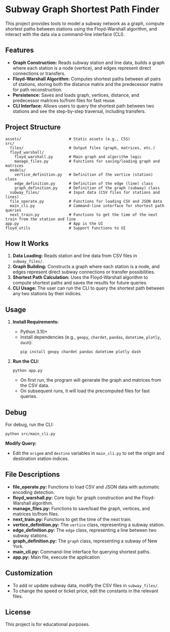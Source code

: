 # Subway Graph Shortest Path Finder

This project provides tools to model a subway network as a graph, compute shortest paths between stations using the Floyd-Warshall algorithm, and interact with the data via a command-line interface (CLI).

## Features

- **Graph Construction:** Reads subway station and line data, builds a graph where each station is a node (vertice), and edges represent direct connections or transfers.
- **Floyd-Warshall Algorithm:** Computes shortest paths between all pairs of stations, storing both the distance matrix and the predecessor matrix for path reconstruction.
- **Persistence:** Saves and loads graph, vertices, distance, and predecessor matrices to/from files for fast reuse.
- **CLI Interface:** Allows users to query the shortest path between two stations and see the step-by-step traversal, including transfers.

## Project Structure

```
assets/                     # Static assets (e.g., CSS)
src/
  files/                    # Output files (graph, matrices, etc.)
  floyd_warshall/
    floyd_warshall.py       # Main graph and algorithm logic
    manage_files.py         # Functions for saving/loading graph and matrices
  models/
    vertice_definition.py   # Definition of the vertice (station) class
    edge_definition.py      # Definition of the edge (line) class
    graph_definition.py     # Definition of the graph (subway) class
  subway_files/             # Input data (CSV files for stations and lines)
  file_operate.py           # Functions for loading CSV and JSON data
  main_cli.py               # Command-line interface for shortest path queries
  next_train.py             # Functions to get the time of the next train from the station and line
app.py                      # App is the UI
floyd_utils                 # Support functions to UI
```

## How It Works

1. **Data Loading:** Reads station and line data from CSV files in `subway_files/`.
2. **Graph Building:** Constructs a graph where each station is a node, and edges represent direct subway connections or transfer possibilities.
3. **Shortest Path Calculation:** Uses the Floyd-Warshall algorithm to compute shortest paths and saves the results for future queries.
4. **CLI Usage:** The user can run the CLI to query the shortest path between any two stations by their indices.

## Usage

1. **Install Requirements:**
   - Python 3.10+
   - Install dependencies (e.g., `geopy`, `chardet`, `pandas`, `datetime`, `plotly`, `dash`):
     ```
     pip install geopy chardet pandas datetime plotly dash
     ```

2. **Run the CLI:**
   ```
   python app.py
   ```
   - On first run, the program will generate the graph and matrices from the CSV data.
   - On subsequent runs, it will load the precomputed files for fast queries.

## Debug
For debug, run the CLI: 
```
python src/main_cli.py
```
**Modify Query:**
   - Edit the `origem` and `destino` variables in `main_cli.py` to set the origin and destination station indices.

## File Descriptions

- **file_operate.py:** Functions to load CSV and JSON data with automatic encoding detection.
- **floyd_warshall.py:** Core logic for graph construction and the Floyd-Warshall algorithm.
- **manage_files.py:** Functions to save/load the graph, vertices, and matrices to/from files.
- **next_train.py:** Functions to get the time of the next train.
- **vertice_definition.py:** The `vertice` class, representing a subway station.
- **edge_definition.py:** The `edge` class, representing a line between two subway stations.
- **graph_definition.py:** The `graph` class, representing a subway of New York.
- **main_cli.py:** Command-line interface for querying shortest paths.
- **app.py:** Main file, execute the application

## Customization

- To add or update subway data, modify the CSV files in `subway_files/`.
- To change the speed or ticket price, edit the constants in the relevant files.

## License

This project is for educational purposes.
